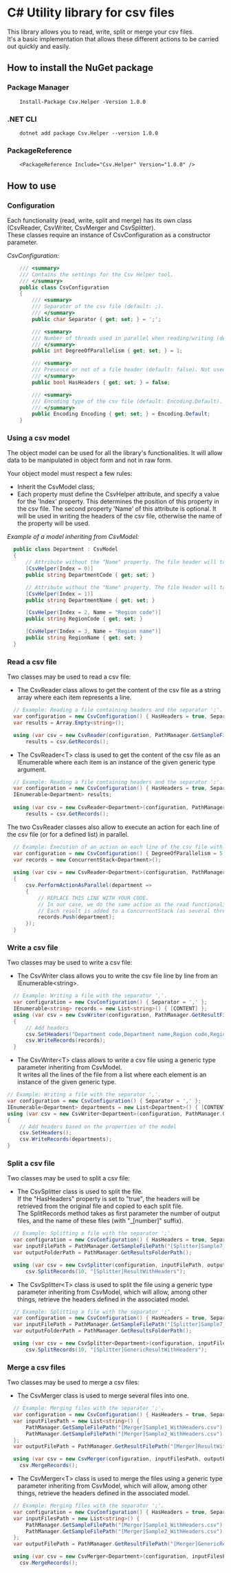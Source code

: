 # C# Utility library for csv files

This library allows you to read, write, split or merge your csv files.  
It's a basic implementation that allows these different actions to be carried out quickly and easily.  

## How to install the NuGet package

### Package Manager

```
    Install-Package Csv.Helper -Version 1.0.0
```
### .NET CLI

```
    dotnet add package Csv.Helper --version 1.0.0
```
### PackageReference

```
    <PackageReference Include="Csv.Helper" Version="1.0.0" />
```

## How to use

### Configuration

Each functionality (read, write, split and merge) has its own class (CsvReader, CsvWriter, CsvMerger and CsvSplitter).  
These classes require an instance of CsvConfiguration as a constructor parameter.  

*CsvConfiguration:* 
```c#
    /// <summary>
    /// Contains the settings for the Csv Helper tool.
    /// </summary>
    public class CsvConfiguration
    {
        /// <summary>
        /// Separator of the csv file (default: ;).
        /// </summary>
        public char Separator { get; set; } = ';';

        /// <summary>
        /// Number of threads used in parallel when reading/writing (default: 1).
        /// </summary>
        public int DegreeOfParallelism { get; set; } = 1;

        /// <summary>
        /// Presence or not of a file header (default: false). Not used for the writer (use SetHeaders method).
        /// </summary>
        public bool HasHeaders { get; set; } = false;

        /// <summary>
        /// Encoding type of the csv file (default: Encoding.Default).
        /// </summary>
        public Encoding Encoding { get; set; } = Encoding.Default;
    }
```
### Using a csv model

The object model can be used for all the library's functionalities. It will allow data to be manipulated in object form and not in raw form.

Your object model must respect a few rules:
- Inherit the CsvModel class;  
- Each property must define the CsvHelper attribute, and specify a value for the 'Index' property. This determines the position of this property in the csv file. The second property 'Name' of this attribute is optional. It will be used in writing the headers of the csv file, otherwise the name of the property will be used.

*Example of a model inheriting from CsvModel:*
```c#
  public class Department : CsvModel
  {
      // Attribute without the "Name" property. The file header will take the name of the property.
      [CsvHelper(Index = 0)]
      public string DepartmentCode { get; set; }

      // Attribute without the "Name" property. The file header will take the name of the property.
      [CsvHelper(Index = 1)]
      public string DepartmentName { get; set; }

      [CsvHelper(Index = 2, Name = "Region code")]
      public string RegionCode { get; set; }

      [CsvHelper(Index = 3, Name = "Region name")]
      public string RegionName { get; set; }
  }
```

### Read a csv file  

Two classes may be used to read a csv file:  

- The CsvReader class allows to get the content of the csv file as a string array where each item represents a line.  

```c#
  // Example: Reading a file containing headers and the separator ';'.
  var configuration = new CsvConfiguration() { HasHeaders = true, Separator = ';' };
  var results = Array.Empty<string>();

  using (var csv = new CsvReader(configuration, PathManager.GetSampleFilePath("[Reader]Sample5_WithHeaders.csv")))
      results = csv.GetRecords();
```

- The CsvReader&lt;T&gt; class is used to get the content of the csv file as an IEnumerable where each item is an instance of the given generic type argument.  
  
```c#
  // Example: Reading a file containing headers and the separator ';'.
  var configuration = new CsvConfiguration() { HasHeaders = true, Separator = ';' };
  IEnumerable<Department> results;
  
  using (var csv = new CsvReader<Department>(configuration, PathManager.GetSampleFilePath("[Reader]Sample5_WithHeaders.csv")))
      results = csv.GetRecords();
```

The two CsvReader classes also allow to execute an action for each line of the csv file (or for a defined list) in parallel.

```c#
  // Example: Execution of an action on each line of the csv file with 5 threads in parallel.
  var configuration = new CsvConfiguration() { DegreeOfParallelism = 5 };
  var records = new ConcurrentStack<Department>();
  
  using (var csv = new CsvReader<Department>(configuration, PathManager.GetSampleFilePath("[Reader]Sample6_WithoutHeaders.csv")))
  {
      csv.PerformActionAsParallel(department =>
      {
          // REPLACE THIS LINE WITH YOUR CODE.
          // In our case, we do the same action as the read functionality. 
          // Each result is added to a ConcurrentStack (as several threads can add a value at the same time).
          records.Push(department);
      });
  }
```

### Write a csv file  
  
Two classes may be used to write a csv file:  

- The CsvWriter class allows you to write the csv file line by line from an IEnumerable&lt;string&gt;.  

```c#
  // Example: Writing a file with the separator ','.
  var configuration = new CsvConfiguration() { Separator = ',' };
  IEnumerable<string> records = new List<string>() { [CONTENT] };
  using (var csv = new CsvWriter(configuration, PathManager.GetResultFilePath("[Writer]ResultWithHeaders.csv")))
  {
      // Add headers 
      csv.SetHeaders("Department code,Department name,Region code,Region name");
      csv.WriteRecords(records);
  }
```

- The CsvWriter&lt;T&gt; class allows to write a csv file using a generic type parameter inheriting from CsvModel.  
  It writes all the lines of the file from a list where each element is an instance of the given generic type.  

```c#
// Example: Writing a file with the separator ','.
var configuration = new CsvConfiguration() { Separator = ',' };
IEnumerable<Department> departments = new List<Department>() { [CONTENT] };
using (var csv = new CsvWriter<Department>(configuration, PathManager.GetResultFilePath("[Writer]GenericResultWithHeaders.csv")))
{
    // Add headers based on the properties of the model
    csv.SetHeaders();
    csv.WriteRecords(departments);
}
```

### Split a csv file

Two classes may be used to split a csv file:  

- The CsvSplitter class is used to split the file.  
  If the "HasHeaders" property is set to "true", the headers will be retrieved from the original file and copied to each split file.  
  The SplitRecords method takes as first parameter the number of output files, and the name of these files (with "_[number]" suffix).

```c#
  // Example: Splitting a file with the separator ';'.
  var configuration = new CsvConfiguration() { HasHeaders = true, Separator = ';' };
  var inputFilePath = PathManager.GetSampleFilePath("[Splitter]Sample7_WithHeaders.csv");
  var outputFolderPath = PathManager.GetResultsFolderPath();

  using (var csv = new CsvSplitter(configuration, inputFilePath, outputFolderPath))
      csv.SplitRecords(10, "[Splitter]ResultWithHeaders");
```

- The CsvSplitter&lt;T&gt; class is used to split the file using a generic type parameter inheriting from CsvModel, which will allow, among other things, retrieve the headers defined in the associated model.  

```c#
  // Example: Splitting a file with the separator ';'.
  var configuration = new CsvConfiguration() { HasHeaders = true, Separator = ';' };
  var inputFilePath = PathManager.GetSampleFilePath("[Splitter]Sample7_WithHeaders.csv");
  var outputFolderPath = PathManager.GetResultsFolderPath();

  using (var csv = new CsvSplitter<Department>(configuration, inputFilePath, outputFolderPath))
      csv.SplitRecords(10, "[Splitter]GenericResultWithHeaders");
```

### Merge a csv files

Two classes may be used to merge a csv files:  

- The CsvMerger class is used to merge several files into one.  

```c#
  // Example: Merging files with the separator ';'.
  var configuration = new CsvConfiguration() { HasHeaders = true, Separator = ';' };
  var inputFilesPath = new List<string>() { 
      PathManager.GetSampleFilePath("[Merger]Sample1_WithHeaders.csv"),
      PathManager.GetSampleFilePath("[Merger]Sample2_WithHeaders.csv")
  };
  var outputFilePath = PathManager.GetResultFilePath("[Merger]ResultWithHeaders.csv");

  using (var csv = new CsvMerger(configuration, inputFilesPath, outputFilePath))
    csv.MergeRecords();
```

- The CsvMerger&lt;T&gt; class is used to merge the files using a generic type parameter inheriting from CsvModel, which will allow, among other things, retrieve the headers defined in the associated model.    

```c#
  // Example: Merging files with the separator ';'.
  var configuration = new CsvConfiguration() { HasHeaders = true, Separator = ';' };
  var inputFilesPath = new List<string>() { 
      PathManager.GetSampleFilePath("[Merger]Sample1_WithHeaders.csv"),
      PathManager.GetSampleFilePath("[Merger]Sample2_WithHeaders.csv")
  };
  var outputFilePath = PathManager.GetResultFilePath("[Merger]GenericResultWithHeaders.csv");

  using (var csv = new CsvMerger<Department>(configuration, inputFilesPath, outputFilePath))
    csv.MergeRecords();
```
